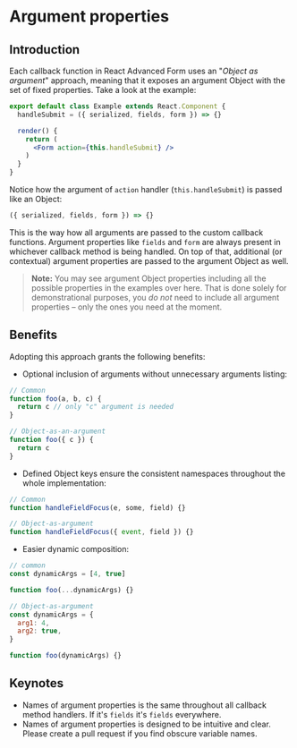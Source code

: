 # Argument properties

## Introduction

Each callback function in React Advanced Form uses an "_Object as argument_" approach, meaning that it exposes an argument Object with the set of fixed properties. Take a look at the example:

```jsx
export default class Example extends React.Component {
  handleSubmit = ({ serialized, fields, form }) => {}

  render() {
    return (
      <Form action={this.handleSubmit} />
    )
  }
}
```

Notice how the argument of `action` handler \(`this.handleSubmit`\) is passed like an Object:

```javascript
({ serialized, fields, form }) => {}
```

This is the way how all arguments are passed to the custom callback functions. Argument properties like `fields` and `form` are always present in whichever callback method is being handled. On top of that, additional \(or contextual\) argument properties are passed to the argument Object as well.

> **Note:** You may see argument Object properties including all the possible properties in the examples over here. That is done solely for demonstrational purposes, you _do not_ need to include all argument properties – only the ones you need at the moment.

## Benefits

Adopting this approach grants the following benefits:

* Optional inclusion of arguments without unnecessary arguments listing:

```javascript
// Common
function foo(a, b, c) {
  return c // only "c" argument is needed
}

// Object-as-an-argument
function foo({ c }) {
  return c
}
```

* Defined Object keys ensure the consistent namespaces throughout the whole implementation:

```javascript
// Common
function handleFieldFocus(e, some, field) {}

// Object-as-argument
function handleFieldFocus({ event, field }) {}
```

* Easier dynamic composition:

```javascript
// common
const dynamicArgs = [4, true]

function foo(...dynamicArgs) {}

// Object-as-argument
const dynamicArgs = {
  arg1: 4,
  arg2: true,
}

function foo(dynamicArgs) {}
```

## Keynotes

* Names of argument properties is the same throughout all callback method handlers. If it's `fields` it's `fields` everywhere.
* Names of argument properties is designed to be intuitive and clear. Please create a pull request if you find obscure variable names.

